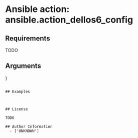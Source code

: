 # Ansible action: ansible.action_dellos6_config





## Requirements

TODO

## Arguments

}
```

## Examples



## License

TODO

## Author Information
  - ['UNKNOWN']
